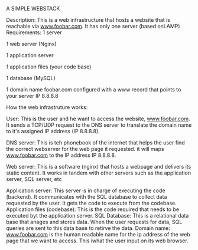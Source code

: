 A SIMPLE WEBSTACK


Description:
This is a web infrastructure that hosts a website that is reachable via www.foobar.com. It has only one server (based onLAMP)
Requirements:
1 server

1 web server (Nginx)

1 application server

1 application files (your code base)

1 database (MySQL)

1 domain name foobar.com configured with a www record that points to your server IP 8.8.8.8

How the web infrastruture works:

User: This is the user and he want to access the website, www.foobar.com. It sends a TCP/UDP request to the DNS server to translate the domain name to it's assigned IP address (IP 8.8.8.8).

DNS server: This is teh phonebook of the internet that helps the user find the correct webserver for the web page it requested. it will maps www.foobar.com to the IP address IP 8.8.8.8.

Web server: This is a software (nginx) that hosts a webpage and delivers its static content. It works in tandem with other servers such as the application server, SQL server, etc

Application server: This server is in charge of executing the code (backend). It communicates with the SQL database to collect data requested by the user. It gets the code to execute from the codebase.
Application files (codebase): This is the code required that needs to be executed byt the application server.
SQL Database: This is a relational data base that anages and stores data. When the user requests for data, SQL queries are sent to this data base to retirve the data.
Domain name: www.foobar.com is the human readable name for the ip address of the web page that we want to access. This iwhat the user input on its web browser.
